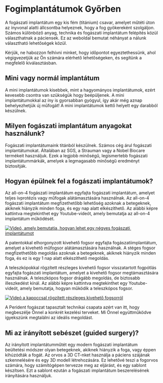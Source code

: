 # Fogimplantátumok Győrben

A fogászati ​implantátum egy kis fém (titánium) csavar, amelyet műtéti úton az ínyvonal alatti állcsontba helyeznek, hogy a fog gyökereként szolgáljon. Számos különböző anyag, technika és fogászati ​​implantátum felépítés közül választhatnak a páciensek. Ez az weboldal bemutat néhányat a nálunk választható lehetőségek közül.

Kérjük, ne habozzon felhívni minket, hogy időpontot egyeztethessünk, ahol végigvezetjük az Ön számára elérhető lehetőségeken, és segítünk a megfelelő kiválasztásban.

## Mini vagy normál implantátum
A mini implantátumok kisebbek, mint a hagyományos implantátumok, ezért kevesebb csontra van szükségük hogy beépüljenek. A mini implantátumokkal az íny is gyorsabban gyógyul, így akár még aznap behelyezhetjük új műfogát! A mini implantátumok kettő helyett egy darabból készülnek.

## Milyen fogászati ​​implantátum anyagokat használunk?
Fogászati ​​implantátumaink titánból készülnek. Számos cég árul fogászati ​​implantátumokat. Általában az SGS, a Strauman vagy a Nobel Biocare termékeit használjuk. Ezek a legjobb minőségű, legismertebb fogászati ​​implantátummárkák, amelyek a legmagasabb minőségű eredményt biztosítják.

## Hogyan épülnek fel a fogászati ​​implantátumok?
Az all-on-4 fogászati ​​implantátum egyfajta fogászati ​​implantátum, amelyet teljes ívprotézis vagy műfogak alátámasztására használnak. Az all-on-4 fogászati ​​implantátum megfizethetőbb lehetőség azoknak a betegeknek, akiknek hiányzik minden foga, és egy nap alatt elkészíthető. Az alábbi képre kattintva megtekinthet egy Youtube-videót, amely bemutatja az all-on-4 implantátum működését.

[![Videó, amely bemutatja, hogyan lehet egy négyes fogászati ​​implantátumot](https://img.youtube.com/vi/Nuam6mKczvs/0.jpg)](https://www.youtube.com/watch?v=Nuam6mKczvs)

A patentokkal elhorgonyzott kivehető fogsor egyfajta fogászati ​​implantátum, amelyet a kivehető műfogsor alátámasztására használnak. A stéges fogsor megfizethetőbb megoldás azoknak a betegeknek, akiknek hiányzik minden foga, és ez is egy 1 nap alatt elkészíthető megoldás.

A teleszkópokkal rögzített részleges kivehető fogsor visszatartott fogpótlás egyfajta fogászati ​​implantátum, amelyet a kivehető fogsor megtámasztására használnak. A teleszkópos fogsor drágább megoldás, de biztosabb illeszkedést kínál. Az alábbi képre kattintva megtekinthet egy Youtube-videót, amely bemutatja, hogyan működik a teleszkópos fogsor.

[![Videó a kapoccsal rögzített részleges kivehető fogsorról](https://img.youtube.com/vi/bF6s2D4rKzY/0.jpg)](https://www.youtube.com/watch?v=bF6s2D4rKzY)

A Perident fogászat tapasztalt technikai csapata azért van itt, hogy megbeszélje Önnel a konkrét kezelési terveket. Mi Önnel együttműködve igyekszünk megtalálni az ideális megoldást.

## Mi az irányított sebészet (guided surgery)?
Az irányított implantátumműtét egy modern fogászati ​​implantátum beültetési módszer olyan betegeknek, akiknek hiányzik a foga, vagy éppen kihúzódták a fogát. Az orvos a 3D CT-nket használja a páciens szájának szkennelésére és egy 3D modell létrehozására. Ez lehetővé teszi a fogorvos számára, hogy számítógépen tervezze meg az eljárást, és egy sablont készítsen. Ezt a sablont ezután a fogászati ​​implantátum beszerelésének irányítására használjuk.